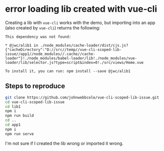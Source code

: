 # error loading lib created with vue-cli

Creating a lib with `vue-cli` works with the demo, but importing into 
an app (also created by `vue-cli`) returns the following:

```text
This dependency was not found:

* @jwc/alib1 in ./node_modules/cache-loader/dist/cjs.js?{"cacheDirectory":"D://src//temp//vue-cli-scoped-lib-issue//app1//node_modules//.cache//cache-loader"}!./node_modules/babel-loader/lib!./node_modules/vue-loader/lib/selector.js?type=script&index=0!./src/views/Home.vue

To install it, you can run: npm install --save @jwc/alib1
```

## Steps to reproduce


```bash
git clone https://github.com/johnwebbcole/vue-cli-scoped-lib-issue.git
cd vue-cli-scoped-lib-issue
cd lib1
npm i
npm run build
cd ..
cd app1
npm i
npm run serve
```

I'm not sure if I created the lib wrong or imported it wrong.